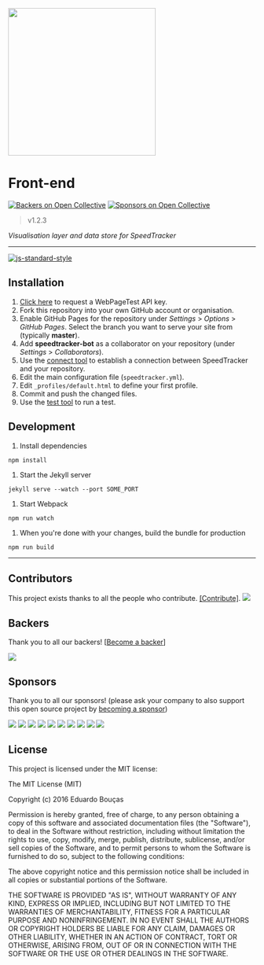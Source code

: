 <img src="https://speedtracker.org/assets/images/logo-full-square-inverted.png" width="300">

# Front-end
[![Backers on Open Collective](https://opencollective.com/speedtracker/backers/badge.svg)](#backers) [![Sponsors on Open Collective](https://opencollective.com/speedtracker/sponsors/badge.svg)](#sponsors) 
> v1.2.3

*Visualisation layer and data store for SpeedTracker*

---

[![js-standard-style](https://cdn.rawgit.com/feross/standard/master/badge.svg)](http://standardjs.com)

## Installation

1. [Click here](https://www.webpagetest.org/getkey.php) to request a WebPageTest API key.
1. Fork this repository into your own GitHub account or organisation.
1. Enable GitHub Pages for the repository under *Settings* > *Options* > *GitHub Pages*. Select the branch you want to serve your site from (typically **master**).
1. Add **speedtracker-bot** as a collaborator on your repository (under *Settings* > *Collaborators*).
1. Use the [connect tool](https://speedtracker.org/connect) to establish a connection between SpeedTracker and your repository.
1. Edit the main configuration file (`speedtracker.yml`).
1. Edit `_profiles/default.html` to define your first profile.
1. Commit and push the changed files.
1. Use the [test tool](https://speedtracker.org/test) to run a test.

## Development

1. Install dependencies

  ```
  npm install
  ```

1. Start the Jekyll server

  ```
  jekyll serve --watch --port SOME_PORT
  ```

1. Start Webpack

  ```
  npm run watch
  ```

1. When you're done with your changes, build the bundle for production

  ```
  npm run build
  ```

---

## Contributors

This project exists thanks to all the people who contribute. [[Contribute]](CONTRIBUTING.md).
<a href="graphs/contributors"><img src="https://opencollective.com/speedtracker/contributors.svg?width=890" /></a>


## Backers

Thank you to all our backers! [[Become a backer](https://opencollective.com/speedtracker#backer)]

<a href="https://opencollective.com/speedtracker#backers" target="_blank"><img src="https://opencollective.com/speedtracker/backers.svg?width=890"></a>


## Sponsors

Thank you to all our sponsors! (please ask your company to also support this open source project by [becoming a sponsor](https://opencollective.com/speedtracker#sponsor))

<a href="https://opencollective.com/speedtracker/sponsor/0/website" target="_blank"><img src="https://opencollective.com/speedtracker/sponsor/0/avatar.svg"></a>
<a href="https://opencollective.com/speedtracker/sponsor/1/website" target="_blank"><img src="https://opencollective.com/speedtracker/sponsor/1/avatar.svg"></a>
<a href="https://opencollective.com/speedtracker/sponsor/2/website" target="_blank"><img src="https://opencollective.com/speedtracker/sponsor/2/avatar.svg"></a>
<a href="https://opencollective.com/speedtracker/sponsor/3/website" target="_blank"><img src="https://opencollective.com/speedtracker/sponsor/3/avatar.svg"></a>
<a href="https://opencollective.com/speedtracker/sponsor/4/website" target="_blank"><img src="https://opencollective.com/speedtracker/sponsor/4/avatar.svg"></a>
<a href="https://opencollective.com/speedtracker/sponsor/5/website" target="_blank"><img src="https://opencollective.com/speedtracker/sponsor/5/avatar.svg"></a>
<a href="https://opencollective.com/speedtracker/sponsor/6/website" target="_blank"><img src="https://opencollective.com/speedtracker/sponsor/6/avatar.svg"></a>
<a href="https://opencollective.com/speedtracker/sponsor/7/website" target="_blank"><img src="https://opencollective.com/speedtracker/sponsor/7/avatar.svg"></a>
<a href="https://opencollective.com/speedtracker/sponsor/8/website" target="_blank"><img src="https://opencollective.com/speedtracker/sponsor/8/avatar.svg"></a>
<a href="https://opencollective.com/speedtracker/sponsor/9/website" target="_blank"><img src="https://opencollective.com/speedtracker/sponsor/9/avatar.svg"></a>



## License

This project is licensed under the MIT license:

The MIT License (MIT)

Copyright (c) 2016 Eduardo Bouças

Permission is hereby granted, free of charge, to any person obtaining a copy
of this software and associated documentation files (the "Software"), to deal
in the Software without restriction, including without limitation the rights
to use, copy, modify, merge, publish, distribute, sublicense, and/or sell
copies of the Software, and to permit persons to whom the Software is
furnished to do so, subject to the following conditions:

The above copyright notice and this permission notice shall be included in all
copies or substantial portions of the Software.

THE SOFTWARE IS PROVIDED "AS IS", WITHOUT WARRANTY OF ANY KIND, EXPRESS OR
IMPLIED, INCLUDING BUT NOT LIMITED TO THE WARRANTIES OF MERCHANTABILITY,
FITNESS FOR A PARTICULAR PURPOSE AND NONINFRINGEMENT. IN NO EVENT SHALL THE
AUTHORS OR COPYRIGHT HOLDERS BE LIABLE FOR ANY CLAIM, DAMAGES OR OTHER
LIABILITY, WHETHER IN AN ACTION OF CONTRACT, TORT OR OTHERWISE, ARISING FROM,
OUT OF OR IN CONNECTION WITH THE SOFTWARE OR THE USE OR OTHER DEALINGS IN THE
SOFTWARE.
